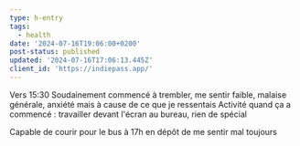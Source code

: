 ```yaml
---
type: h-entry
tags:
  - health
date: '2024-07-16T19:06:00+0200'
post-status: published
updated: '2024-07-16T17:06:13.445Z'
client_id: 'https://indiepass.app/'
---
```

Vers 15:30
Soudainement commencé à trembler, me sentir faible, malaise générale, anxiété mais à cause de ce que je ressentais
Activité quand ça a commencé : travailler devant l'écran au bureau, rien de spécial

Capable de courir pour le bus à 17h en dépôt de me sentir mal toujours
